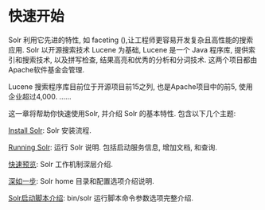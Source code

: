 # 快速开始

Solr 利用它先进的特性, 如 faceting (),让工程师更容易开发复杂且高性能的搜索应用. 
Solr 以开源搜索技术 Lucene 为基础, Lucene 是一个 Java 程序库, 提供索引和搜索技术, 以及拼写检查, 结果高亮和优秀的分析和分词技术. 这两个项目都由Apache软件基金会管理.

Lucene 搜索程序库目前位于开源项目前15之列, 也是Apache项目中的前5, 使用企业超过4,000. 
......

这一章将帮助你快速使用Solr, 并介绍 Solr 的基本特性. 包含以下几个主题:

[Install Solr](start/install): Solr 安装流程.

[Running Solr](start/run): 运行 Solr 说明. 包括启动服务信息, 增加文档, 和查询.

[快速预览](start/A_Quick_Overview): Solr 工作机制深层介绍.

[深如一步](Getting_Started/A_Step_Closer): Solr home 目录和配置选项介绍说明.

[Solr启动脚本介绍](Getting_Started/Solr_Start_Script_Reference): bin/solr 运行脚本命令参数选项完整介绍.